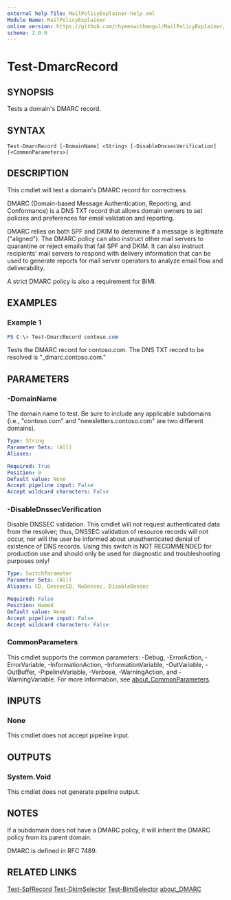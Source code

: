 ```yaml
---
external help file: MailPolicyExplainer-help.xml
Module Name: MailPolicyExplainer
online version: https://github.com/rhymeswithmogul/MailPolicyExplainer/blob/main/man/en-US/Test-DmarcRecord.md
schema: 2.0.0
---
```


# Test-DmarcRecord

## SYNOPSIS
Tests a domain's DMARC record.

## SYNTAX

```
Test-DmarcRecord [-DomainName] <String> [-DisableDnssecVerification] [<CommonParameters>]
```

## DESCRIPTION
This cmdlet will test a domain's DMARC record for correctness.

DMARC (Domain-based Message Authentication, Reporting, and Conformance) is a DNS TXT record that allows domain owners to set policies and preferences for email validation and reporting.

DMARC relies on both SPF and DKIM to determine if a message is legitimate ("aligned").  The DMARC policy can also instruct other mail servers to quarantine or reject emails that fail SPF and DKIM.  It can also instruct recipients' mail servers to respond with delivery information that can be used to generate reports for mail server operators to analyze email flow and deliverability.

A strict DMARC policy is also a requirement for BIMI.

## EXAMPLES

### Example 1
```powershell
PS C:\> Test-DmarcRecord contoso.com
```

Tests the DMARC record for contoso.com.  The DNS TXT record to be resolved is "_dmarc.contoso.com."

## PARAMETERS

### -DomainName
The domain name to test.  Be sure to include any applicable subdomains (i.e., "contoso.com" and "newsletters.contoso.com" are two different domains).

```yaml
Type: String
Parameter Sets: (All)
Aliases:

Required: True
Position: 0
Default value: None
Accept pipeline input: False
Accept wildcard characters: False
```

### -DisableDnssecVerification
Disable DNSSEC validation.  This cmdlet will not request authenticated data from the resolver;  thus, DNSSEC validation of resource records will not occur, nor will the user be informed about unauthenticated denial of existence of DNS records.  Using this switch is NOT RECOMMENDED for production use and should only be used for diagnostic and troubleshooting purposes only!

```yaml
Type: SwitchParameter
Parameter Sets: (All)
Aliases: CD, DnssecCD, NoDnssec, DisableDnssec

Required: False
Position: Named
Default value: None
Accept pipeline input: False
Accept wildcard characters: False
```

### CommonParameters
This cmdlet supports the common parameters: -Debug, -ErrorAction, -ErrorVariable, -InformationAction, -InformationVariable, -OutVariable, -OutBuffer, -PipelineVariable, -Verbose, -WarningAction, and -WarningVariable. For more information, see [about_CommonParameters](http://go.microsoft.com/fwlink/?LinkID=113216).

## INPUTS

### None
This cmdlet does not accept pipeline input.

## OUTPUTS

### System.Void
This cmdlet does not generate pipeline output.

## NOTES
If a subdomain does not have a DMARC policy, it will inherit the DMARC policy from its parent domain.

DMARC is defined in RFC 7489.

## RELATED LINKS

[Test-SpfRecord]()
[Test-DkimSelector]()
[Test-BimiSelector]() 
[about_DMARC]()
